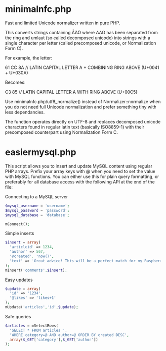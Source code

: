 # minimalnfc.php

Fast and limited Unicode normalizer written in pure PHP.

This converts strings containing ÅÄÖ where AAO has been separated from the ring and umlaut (so called decomposed unicode) into strings with a single character per letter (called precomposed unicode, or Normalization Form C).

For example, the letter:

61 CC 8A // LATIN CAPITAL LETTER A + COMBINING RING ABOVE (U+0041 + U+030A)

Becomes:

C3 85 // LATIN CAPITAL LETTER A WITH RING ABOVE (U+00C5)

Use minimalnfc.php/utf8_normalize() instead of Normalizer::normalize when you do not need full Unicode normalization and prefer something tiny with less dependancies.

The function operates directly on UTF-8 and replaces decomposed unicode characters found in regular latin text (basically ISO8859-1) with their precomposed counterpart using Normalization Form C.


# easiermysql.php

This script allows you to insert and update MySQL content using regular PHP arrays. Prefix your array keys with @ when you need to set the value with MySQL functions. You can either use this for plain query formatting, or preferably for all database access with the following API at the end of the file:

Connecting to a MySQL server
```php
$mysql_username = 'username';
$mysql_password = 'password';
$mysql_database = 'database';

mConnect();
```

Simple inserts
```php
$insert = array(
  'articleid' => 1234,
  'author' => 567,
  '@created', 'now()',
  'text' => 'Great advice! This will be a perfect match for my Raspberry Pi!'
);
mInsert('comments',$insert);
```

Easy updates
```php
$update = array(
  'id' => '1234',
  '@likes' => 'likes+1'
);
mUpdate('articles','id',$update);
```

Safe queries
```php
$articles = mSelectRows(
  'SELECT * FROM articles '.
  'WHERE category=@ AND author=@ ORDER BY created DESC',
  array($_GET['category'],$_GET['author'])
);
```

